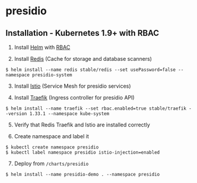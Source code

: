 # presidio

## Installation - Kubernetes 1.9+ with RBAC

1. Install [Helm](https://github.com/kubernetes/helm) with [RBAC](https://github.com/kubernetes/helm/blob/master/docs/rbac.md#tiller-and-role-based-access-control)

2. Install [Redis](https://hub.kubeapps.com/charts/stable/redis) (Cache for storage and database scanners)
```
$ helm install --name redis stable/redis --set usePassword=false --namespace presidio-system
```

3. Install [Istio](https://istio.io/docs/setup/kubernetes/quick-start/#download-and-prepare-for-the-installation) (Service Mesh for presidio services)

4. Install [Traefik](https://github.com/kubernetes/charts/tree/master/stable/traefik) (Ingress controller for presidio API)
```
$ helm install --name traefik --set rbac.enabled=true stable/traefik --version 1.33.1 --namespace kube-system
```

5. Verify that Redis Traefik and Istio are installed correctly

6. Create namespace and label it
```
$ kubectl create namespace presidio
$ kubectl label namespace presidio istio-injection=enabled
```

7. Deploy from `/charts/presidio`
```
$ helm install --name presidio-demo . --namespace presidio
```